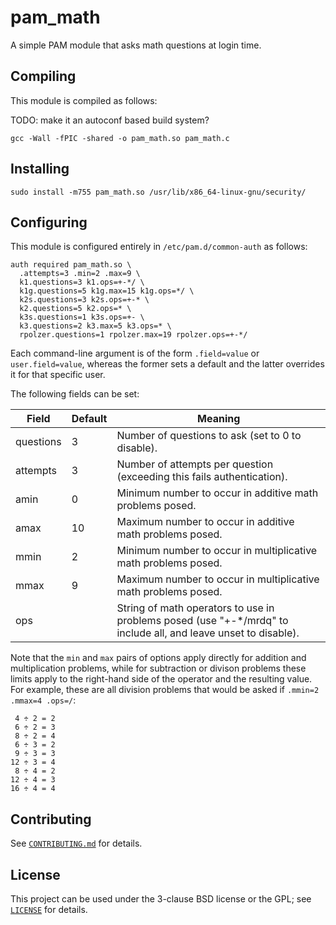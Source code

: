 # pam_math

A simple PAM module that asks math questions at login time.

## Compiling

This module is compiled as follows:

TODO: make it an autoconf based build system?

    gcc -Wall -fPIC -shared -o pam_math.so pam_math.c

## Installing

    sudo install -m755 pam_math.so /usr/lib/x86_64-linux-gnu/security/

## Configuring

This module is configured entirely in `/etc/pam.d/common-auth` as
follows:

    auth required pam_math.so \
      .attempts=3 .min=2 .max=9 \
      k1.questions=3 k1.ops=+-*/ \
      k1g.questions=5 k1g.max=15 k1g.ops=*/ \
      k2s.questions=3 k2s.ops=+-* \
      k2.questions=5 k2.ops=* \
      k3s.questions=1 k3s.ops=+- \
      k3.questions=2 k3.max=5 k3.ops=* \
      rpolzer.questions=1 rpolzer.max=19 rpolzer.ops=+-*/

Each command-line argument is of the form `.field=value` or
`user.field=value`, whereas the former sets a default and the latter
overrides it for that specific user.

The following fields can be set:

| Field     | Default | Meaning                                                                                                     |
|-----------|---------|-----------------------------------------------------------------------------------------------------------------|
| questions | 3       | Number of questions to ask (set to 0 to disable).                                                               |
| attempts  | 3       | Number of attempts per question (exceeding this fails authentication).                                          |
| amin      | 0       | Minimum number to occur in additive math problems posed.                                                        |
| amax      | 10      | Maximum number to occur in additive math problems posed.                                                        |
| mmin      | 2       | Minimum number to occur in multiplicative math problems posed.                                                  |
| mmax      | 9       | Maximum number to occur in multiplicative math problems posed.                                                  |
| ops       |         | String of math operators to use in problems posed (use "+-\*/mrdq" to include all, and leave unset to disable). |

Note that the `min` and `max` pairs of options apply directly for
addition and multiplication problems, while for subtraction or divison
problems these limits apply to the right-hand side of the operator and
the resulting value. For example, these are all division problems that
would be asked if `.mmin=2 .mmax=4 .ops=/`:

     4 ÷ 2 = 2
     6 ÷ 2 = 3
     8 ÷ 2 = 4
     6 ÷ 3 = 2
     9 ÷ 3 = 3
    12 ÷ 3 = 4
     8 ÷ 4 = 2
    12 ÷ 4 = 3
    16 ÷ 4 = 4

## Contributing

See [`CONTRIBUTING.md`](CONTRIBUTING.md) for details.

## License

This project can be used under the 3-clause BSD license or the GPL; see
[`LICENSE`](LICENSE) for details.
